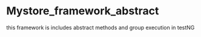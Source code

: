 # Mystore_framework_abstract
this framework is includes abstract methods and group execution in testNG
